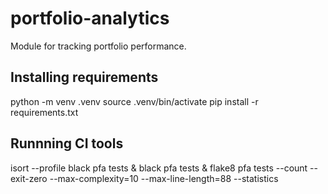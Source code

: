 # portfolio-analytics

Module for tracking portfolio performance.

## Installing requirements

python -m venv .venv
source .venv/bin/activate
pip install -r requirements.txt

## Runnning CI tools

isort --profile black pfa tests & black pfa tests & flake8 pfa tests --count --exit-zero --max-complexity=10 --max-line-length=88 --statistics
